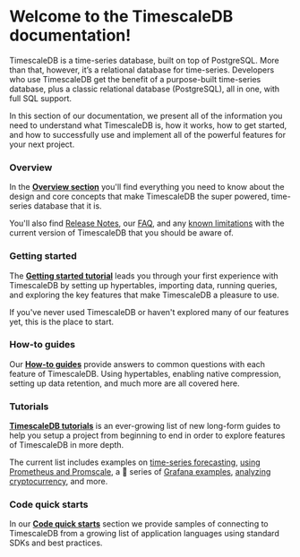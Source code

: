 # Welcome to the TimescaleDB documentation!

TimescaleDB is a time-series database, built on top of PostgreSQL. More than that,
however, it’s a relational database for time-series. Developers who use TimescaleDB
get the benefit of a purpose-built time-series database, plus a classic relational
database (PostgreSQL), all in one, with full SQL support.

In this section of our documentation, we present all of the information you need
to understand what TimescaleDB is, how it works, how to get started, and how
to successfully use and implement all of the powerful features for your next
project.

### Overview

In the **[Overview section][overview]** you'll find everything you need to know about the design
and core concepts that make TimescaleDB the super powered, time-series database
that it is.

You'll also find [Release Notes][release-notes], our [FAQ][faq], and any [known limitations][limitations] with the
current version of TimescaleDB that you should be aware of.

### Getting started

The **[Getting started tutorial][getting-started]** leads you through your first experience with
TimescaleDB by setting up hypertables, importing data, running queries, and
exploring the key features that make TimescaleDB a pleasure to use.

If you've never used TimescaleDB or haven't explored many of our features yet,
this is the place to start.

### How-to guides

Our **[How-to guides][how-to]** provide answers to common questions with each feature
of TimescaleDB. Using hypertables, enabling native compression, setting up data retention,
and much more are all covered here.

### Tutorials

**[TimescaleDB tutorials][tutorials]** is an ever-growing list of new long-form guides
to help you setup a project from beginning to end in order to explore features of
TimescaleDB in more depth.

The current list includes examples on [time-series forecasting][forecast], [using Prometheus
and Promscale][promscale], a 💯 series of [Grafana examples][grafana], [analyzing cryptocurrency][crypto],
and more.

### Code quick starts

In our **[Code quick starts][code]** section we provide samples of connecting to
TimescaleDB from a growing list of application languages using standard SDKs
and best practices.

[overview]: /overview/
[release-notes]: /overview/release-notes/
[faq]: /overview/faq/
[limitations]: /overview/limitations/
[getting-started]: /getting-started/
[how-to]: /how-to-guides/
[tutorials]: /tutorials/
[promscale]: /tutorials/promscale
[grafana]: /tutorials/grafana
[crypto]: /tutorials/analyze-cryptocurrency-data/
[forecast]: /tutorials/time-series-forecast/
[code]: /quick-start/
